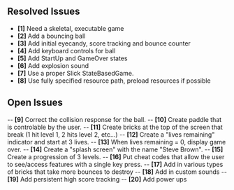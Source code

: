 ## Resolved Issues ##

- **[1]** Need a skeletal, executable game
- **[2]** Add a bouncing ball
- **[3]** Add initial eyecandy, score tracking and bounce counter
- **[4]** Add keyboard controls for ball
- **[5]** Add StartUp and GameOver states
- **[6]** Add explosion sound
- **[7]** Use a proper Slick StateBasedGame.
- **[8]** Use fully specified resource path, preload resources if possible

## Open Issues ##
 
-- **[9]** Correct the collision response for the ball.
-- **[10]** Create paddle that is controlable by the user.
-- **[11]** Create bricks at the top of the screen that break (1 hit level 1, 2 hits level 2, etc...)
-- **[12]** Create a "lives remaining" indicator and start at 3 lives.
-- **[13]** When lives remaining = 0, display game over.
-- **[14]** Create a "splash screen" with the name "Steve Brown".
-- **[15]** Create a progression of 3 levels.
-- **[16]** Put cheat codes that allow the user to see/access features with a single key press.
-- **[17]** Add in various types of bricks that take more bounces to destroy
-- **[18]** Add in custom sounds
-- **[19]** Add persistent high score tracking
-- **[20]** Add power ups
